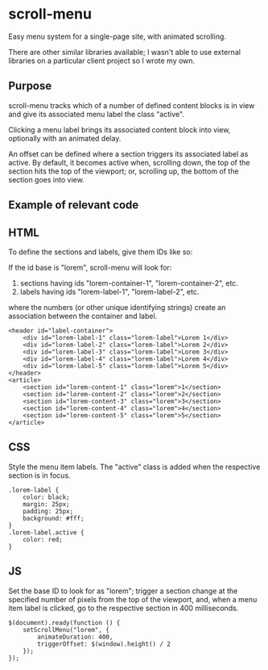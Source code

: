 # scroll-menu
Easy menu system for a single-page site, with animated scrolling.

There are other similar libraries available; I wasn't able to use external libraries on a particular client project so I wrote my own.

## Purpose

scroll-menu tracks which of a number of defined content blocks is in view and give its associated menu label the class "active".

Clicking a menu label brings its associated content block into view, optionally with an animated delay.

An offset can be defined where a section triggers its associated label as active. By default, it becomes active when, scrolling down, the top of the section hits the top of the viewport; or, scrolling up, the bottom of the section goes into view.

## Example of relevant code

## HTML

To define the sections and labels, give them IDs like so:

If the id base is "lorem", scroll-menu will look for:

1. sections having ids "lorem-container-1", "lorem-container-2", etc.
2. labels having ids "lorem-label-1", "lorem-label-2", etc.

where the numbers (or other unique identifying strings) create an association between the container and label.
 
```
<header id="label-container">
    <div id="lorem-label-1" class="lorem-label">Lorem 1</div>
    <div id="lorem-label-2" class="lorem-label">Lorem 2</div>
    <div id="lorem-label-3" class="lorem-label">Lorem 3</div>
    <div id="lorem-label-4" class="lorem-label">Lorem 4</div>
    <div id="lorem-label-5" class="lorem-label">Lorem 5</div>
</header>
<article>
    <section id="lorem-content-1" class="lorem">1</section>
    <section id="lorem-content-2" class="lorem">2</section>
    <section id="lorem-content-3" class="lorem">3</section>
    <section id="lorem-content-4" class="lorem">4</section>
    <section id="lorem-content-5" class="lorem">5</section>
</article>
```

## CSS
Style the menu item labels. The "active" class is added when the respective section is in focus.

```
.lorem-label {
    color: black;
    margin: 25px;
    padding: 25px;
    background: #fff;
}
.lorem-label.active {
    color: red;
}
```

## JS
Set the base ID to look for as "lorem"; trigger a section change at the specified number of pixels from the top of the viewport, and, when a menu item label is clicked, go to the respective section in 400 milliseconds.

```
$(document).ready(function () {
    setScrollMenu("lorem", {
        animateDuration: 400,
        triggerOffset: $(window).height() / 2
    });
});
```
